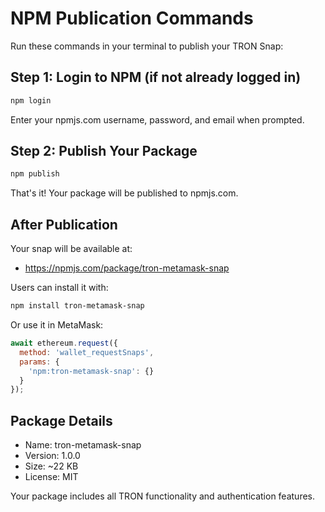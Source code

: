 # NPM Publication Commands

Run these commands in your terminal to publish your TRON Snap:

## Step 1: Login to NPM (if not already logged in)
```bash
npm login
```
Enter your npmjs.com username, password, and email when prompted.

## Step 2: Publish Your Package
```bash
npm publish
```

That's it! Your package will be published to npmjs.com.

## After Publication

Your snap will be available at:
- https://npmjs.com/package/tron-metamask-snap

Users can install it with:
```bash
npm install tron-metamask-snap
```

Or use it in MetaMask:
```javascript
await ethereum.request({
  method: 'wallet_requestSnaps',
  params: {
    'npm:tron-metamask-snap': {}
  }
});
```

## Package Details
- Name: tron-metamask-snap
- Version: 1.0.0
- Size: ~22 KB
- License: MIT

Your package includes all TRON functionality and authentication features.